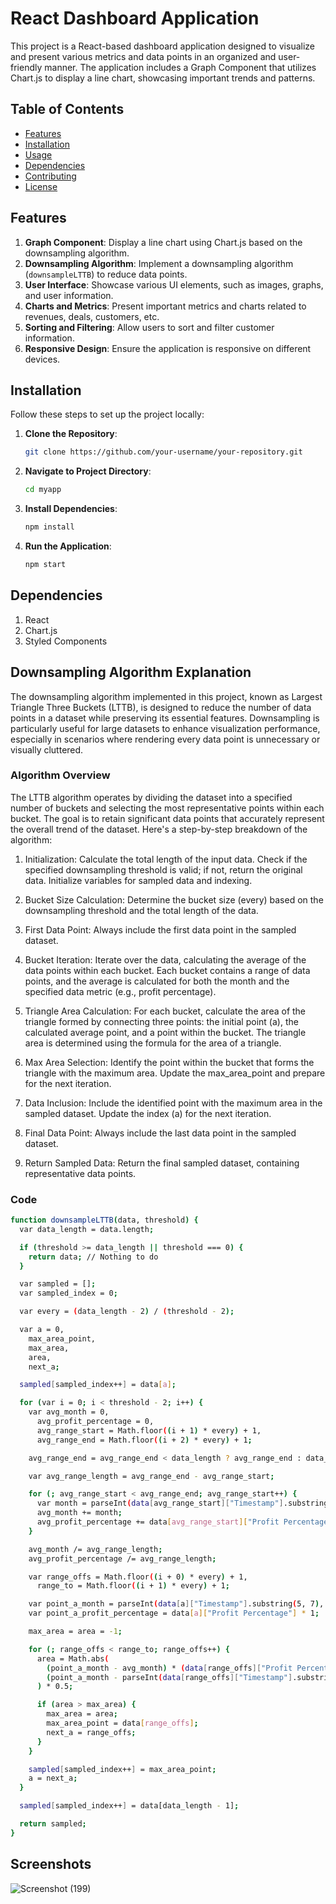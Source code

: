 # React Dashboard Application

This project is a React-based dashboard application designed to visualize and present various metrics and data points in an organized and user-friendly manner. The application includes a Graph Component that utilizes Chart.js to display a line chart, showcasing important trends and patterns.




## Table of Contents
- [Features](#features)
- [Installation](#installation)
- [Usage](#usage)
- [Dependencies](#dependencies)
- [Contributing](#contributing)
- [License](#license)

## Features

1. **Graph Component**: Display a line chart using Chart.js based on the downsampling algorithm.
2. **Downsampling Algorithm**: Implement a downsampling algorithm (`downsampleLTTB`) to reduce data points.
3. **User Interface**: Showcase various UI elements, such as images, graphs, and user information.
4. **Charts and Metrics**: Present important metrics and charts related to revenues, deals, customers, etc.
5. **Sorting and Filtering**: Allow users to sort and filter customer information.
6. **Responsive Design**: Ensure the application is responsive on different devices.

## Installation

Follow these steps to set up the project locally:

1. **Clone the Repository**:
   ```bash
   git clone https://github.com/your-username/your-repository.git

2. **Navigate to Project Directory**:
   ```bash
   cd myapp
3. **Install Dependencies**:
   ```bash
   npm install
4. **Run the Application**:
   ```bash
   npm start

## Dependencies

1. React
2. Chart.js
3. Styled Components

## Downsampling Algorithm Explanation

The downsampling algorithm implemented in this project, known as Largest Triangle Three Buckets (LTTB), is designed to reduce the number of data points in a dataset while preserving its essential features. Downsampling is particularly useful for large datasets to enhance visualization performance, especially in scenarios where rendering every data point is unnecessary or visually cluttered.

### Algorithm Overview
The LTTB algorithm operates by dividing the dataset into a specified number of buckets and selecting the most representative points within each bucket. The goal is to retain significant data points that accurately represent the overall trend of the dataset. Here's a step-by-step breakdown of the algorithm:

1. Initialization:
Calculate the total length of the input data.
Check if the specified downsampling threshold is valid; if not, return the original data.
Initialize variables for sampled data and indexing.

2. Bucket Size Calculation:
Determine the bucket size (every) based on the downsampling threshold and the total length of the data.

3. First Data Point:
Always include the first data point in the sampled dataset.

4. Bucket Iteration:
Iterate over the data, calculating the average of the data points within each bucket.
Each bucket contains a range of data points, and the average is calculated for both the month and the specified data metric (e.g., profit percentage).

5. Triangle Area Calculation:
For each bucket, calculate the area of the triangle formed by connecting three points: the initial point (a), the calculated average point, and a point within the bucket.
The triangle area is determined using the formula for the area of a triangle.

6. Max Area Selection:
Identify the point within the bucket that forms the triangle with the maximum area.
Update the max_area_point and prepare for the next iteration.

7. Data Inclusion:
Include the identified point with the maximum area in the sampled dataset.
Update the index (a) for the next iteration.

8. Final Data Point:
Always include the last data point in the sampled dataset.

9. Return Sampled Data:
Return the final sampled dataset, containing representative data points.

### Code 

  ```bash
  function downsampleLTTB(data, threshold) {
    var data_length = data.length;
  
    if (threshold >= data_length || threshold === 0) {
      return data; // Nothing to do
    }
  
    var sampled = [];
    var sampled_index = 0;
  
    var every = (data_length - 2) / (threshold - 2);
  
    var a = 0,
      max_area_point,
      max_area,
      area,
      next_a;
  
    sampled[sampled_index++] = data[a];
  
    for (var i = 0; i < threshold - 2; i++) {
      var avg_month = 0,
        avg_profit_percentage = 0,
        avg_range_start = Math.floor((i + 1) * every) + 1,
        avg_range_end = Math.floor((i + 2) * every) + 1;
  
      avg_range_end = avg_range_end < data_length ? avg_range_end : data_length;
  
      var avg_range_length = avg_range_end - avg_range_start;
  
      for (; avg_range_start < avg_range_end; avg_range_start++) {
        var month = parseInt(data[avg_range_start]["Timestamp"].substring(5, 7), 10);
        avg_month += month;
        avg_profit_percentage += data[avg_range_start]["Profit Percentage"] * 1;
      }
  
      avg_month /= avg_range_length;
      avg_profit_percentage /= avg_range_length;
  
      var range_offs = Math.floor((i + 0) * every) + 1,
        range_to = Math.floor((i + 1) * every) + 1;
  
      var point_a_month = parseInt(data[a]["Timestamp"].substring(5, 7), 10);
      var point_a_profit_percentage = data[a]["Profit Percentage"] * 1;
  
      max_area = area = -1;
  
      for (; range_offs < range_to; range_offs++) {
        area = Math.abs(
          (point_a_month - avg_month) * (data[range_offs]["Profit Percentage"] - point_a_profit_percentage) -
          (point_a_month - parseInt(data[range_offs]["Timestamp"].substring(5, 7), 10)) * (avg_profit_percentage - point_a_profit_percentage)
        ) * 0.5;
  
        if (area > max_area) {
          max_area = area;
          max_area_point = data[range_offs];
          next_a = range_offs;
        }
      }
  
      sampled[sampled_index++] = max_area_point;
      a = next_a;
    }
  
    sampled[sampled_index++] = data[data_length - 1];
  
    return sampled;
  }
```
## Screenshots
![Screenshot (199)](https://github.com/vinamrajain19/Dashboard-UI/assets/91343225/1aed9240-eb36-4a53-8734-930980a2cd98)
